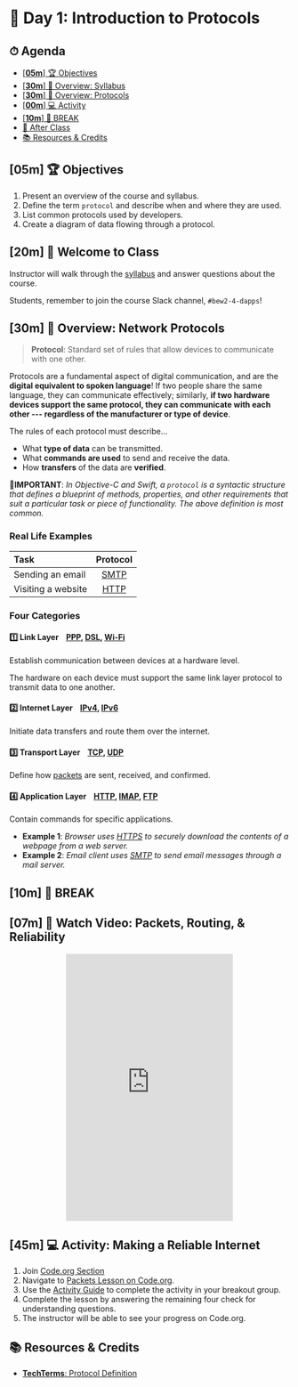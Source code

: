<!-- Run this slideshow via the following command: -->
<!-- reveal-md README.md -w -->
# 📜 Day 1: Introduction to Protocols

<!-- > -->

<!-- omit in toc -->
## ⏱ Agenda

- [[**05m**] 🏆 Objectives](#05m--objectives)
- [[**30m**] 📖 Overview: Syllabus](#30m--overview-syllabus)
- [[**30m**] 📖 Overview: Protocols](#30m--overview-protocols)
- [[**00m**] 💻 Activity](#00m--activity)
- [[**10m**] 🌴 BREAK](#10m--break)
- [🌃 After Class](#-after-class)
- [📚 Resources & Credits](#-resources--credits)

<!-- > -->

## [**05m**] 🏆 Objectives

1. Present an overview of the course and syllabus.
1. Define the term `protocol` and describe when and where they are used.
1. List common protocols used by developers.
1. Create a diagram of data flowing through a protocol.

<!-- > -->

## [**20m**] 👋 Welcome to Class

Instructor will walk through the [syllabus](https://make.sc/bew2.4) and answer questions about the course.

Students, remember to join the course Slack channel, `#bew2-4-dapps`!

<!-- > -->

## [**30m**] 📖 Overview: Network Protocols

<!-- > -->

> **Protocol**: Standard set of rules that allow devices to communicate with one other.

 Protocols are a fundamental aspect of digital communication, and are the **digital equivalent to spoken language**! If two people share the same language, they can communicate effectively; similarly, **if two hardware devices support the same protocol, they can communicate with each other --- regardless of the manufacturer or type of device**.

The rules of each protocol must describe...

- What **type of data** can be transmitted.
- What **commands are used** to send and receive the data.
- How **transfers** of the data are **verified**.

📲**IMPORTANT**: _In Objective-C and Swift, a `protocol` is a syntactic structure that defines a blueprint of methods, properties, and other requirements that suit a particular task or piece of functionality. The above definition is most common._

<!-- > -->

### Real Life Examples

| Task | Protocol |
| :--- | :------: |
| Sending an email | [SMTP](https://techterms.com/definition/smtp) |
| Visiting a website | [HTTP](https://techterms.com/definition/http) |

<!-- > -->

<!-- > -->

### Four Categories

<!-- > -->

#### :one: Link Layer&nbsp;&nbsp;&nbsp;&nbsp;[PPP](https://techterms.com/definition/ppp), [DSL](https://techterms.com/definition/dsl), [Wi-Fi](https://techterms.com/definition/wi-fi)

Establish communication between devices at a hardware level.

The hardware on each device must support the same link layer protocol to transmit data to one another.

<!-- > -->

#### :two: Internet Layer&nbsp;&nbsp;&nbsp;&nbsp;[IPv4](https://techterms.com/definition/ipv4), [IPv6](https://techterms.com/definition/ipv6)

Initiate data transfers and route them over the internet.

<!-- > -->

#### :three: Transport Layer&nbsp;&nbsp;&nbsp;&nbsp;[TCP](https://techterms.com/definition/tcp), [UDP](https://techterms.com/definition/udp)

Define how [packets](https://techterms.com/definition/packet) are sent, received, and confirmed.

<!-- > -->

#### :four: Application Layer&nbsp;&nbsp;&nbsp;&nbsp;[HTTP](https://techterms.com/definition/http), [IMAP](https://techterms.com/definition/imap), [FTP](https://techterms.com/definition/ftp)

Contain commands for specific applications.

- **Example 1**: _Browser uses [HTTPS](https://techterms.com/definition/https) to securely download the contents of a webpage from a web server._
- **Example 2**: _Email client uses [SMTP](https://techterms.com/definition/smtp) to send email messages through a mail server._

<!-- > -->

## [**10m**] 🌴 BREAK

<!-- > -->

## [**07m**] 📼 Watch Video: Packets, Routing, & Reliability

<p align="center">
  <iframe height="480" src="https://www.youtube.com/embed/AYdF7b3nMto" frameborder="0" allow="accelerometer; autoplay; encrypted-media; gyroscope; picture-in-picture" allowfullscreen></iframe>
</p>

<!-- > -->

## [**45m**] 💻 Activity: Making a Reliable Internet

1. Join [Code.org Section](https://studio.code.org/join/RZFRVG)
1. Navigate to [Packets Lesson on Code.org](https://studio.code.org/s/csp1-2018/stage/11/puzzle/1?viewAs=Student).
1. Use the [Activity Guide](https://docs.google.com/document/d/13v27WVdqY23nqG9Rp-U4ypp_vsFAPaKhz37_KbbCbGI/edit) to complete the activity in your breakout group.
1. Complete the lesson by answering the remaining four check for understanding questions.
1. The instructor will be able to see your progress on Code.org.

<!-- > -->

## 📚 Resources & Credits

- [**TechTerms**: Protocol Definition](https://techterms.com/definition/protocol)

